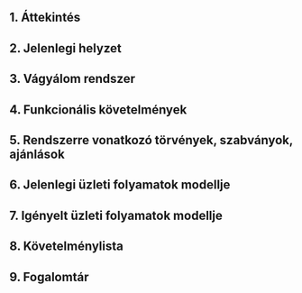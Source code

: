 ## 1. Áttekintés

## 2. Jelenlegi helyzet

## 3. Vágyálom rendszer 

## 4. Funkcionális követelmények

## 5. Rendszerre vonatkozó törvények, szabványok, ajánlások

## 6. Jelenlegi üzleti folyamatok modellje

## 7. Igényelt üzleti folyamatok modellje

## 8. Követelménylista

## 9. Fogalomtár
